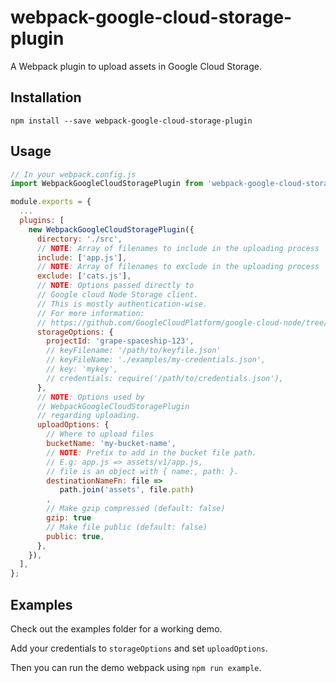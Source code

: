 # webpack-google-cloud-storage-plugin

A Webpack plugin to upload assets in Google Cloud Storage.

## Installation

`npm install --save webpack-google-cloud-storage-plugin`

## Usage

```JavaScript
// In your webpack.config.js
import WebpackGoogleCloudStoragePlugin from 'webpack-google-cloud-storage-plugin';

module.exports = {
  ...
  plugins: [
    new WebpackGoogleCloudStoragePlugin({
      directory: './src',
      // NOTE: Array of filenames to include in the uploading process
      include: ['app.js'],
      // NOTE: Array of filenames to exclude in the uploading process
      exclude: ['cats.js'],
      // NOTE: Options passed directly to
      // Google cloud Node Storage client.
      // This is mostly authentication-wise.
      // For more information:
      // https://github.com/GoogleCloudPlatform/google-cloud-node/tree/master/packages/storage#authentication
      storageOptions: {
        projectId: 'grape-spaceship-123',
        // keyFilename: '/path/to/keyfile.json'
        // keyFileName: './examples/my-credentials.json',
        // key: 'mykey',
        // credentials: require('/path/to/credentials.json'),
      },
      // NOTE: Options used by
      // WebpackGoogleCloudStoragePlugin
      // regarding uploading.
      uploadOptions: {
        // Where to upload files
        bucketName: 'my-bucket-name',
        // NOTE: Prefix to add in the bucket file path.
        // E.g: app.js => assets/v1/app.js,
        // file is an object with { name:, path: }.
        destinationNameFn: file =>
           path.join('assets', file.path)
        ,
        // Make gzip compressed (default: false)
        gzip: true
        // Make file public (default: false)
        public: true,
      },
    }),
  ],
};
```
## Examples

Check out the examples folder for a working demo.

Add your credentials to `storageOptions` and set `uploadOptions`.

Then you can run the demo webpack using `npm run example`.
